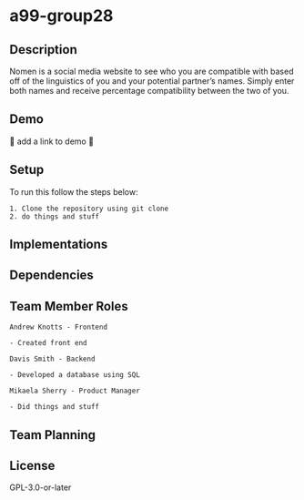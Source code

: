 # a99-group28

## Description

Nomen is a social media website to see who you are compatible with based off of the linguistics of you and your potential partner’s names. Simply enter both names and receive percentage compatibility between the two of you.

## Demo

🐸 add a link to demo 🐸

## Setup

To run this follow the steps below:
```
1. Clone the repository using git clone
2. do things and stuff
```

## Implementations

## Dependencies

## Team Member Roles
```
Andrew Knotts - Frontend

- Created front end

Davis Smith - Backend

- Developed a database using SQL

Mikaela Sherry - Product Manager

- Did things and stuff
```
## Team Planning

## License
GPL-3.0-or-later
